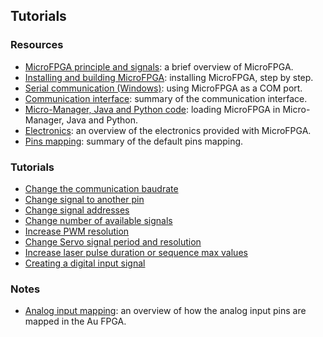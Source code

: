 ## Tutorials

### Resources

- [MicroFPGA principle and signals](microfpga.md): a brief overview of MicroFPGA.
- [Installing and building MicroFPGA](installing_microfpga.md): installing MicroFPGA, step by step.
- [Serial communication (Windows)](serial_communication_win.md): using MicroFPGA as a COM port.
- [Communication interface](register_interface.md): summary of the communication interface.
- [Micro-Manager, Java and Python code](mm_java_python.md): loading MicroFPGA in Micro-Manager, Java and Python.
- [Electronics](electronics.md): an overview of the electronics provided with MicroFPGA.
- [Pins mapping](pins_br.md): summary of the default pins mapping.

### Tutorials

- [Change the communication baudrate](changing_baudrate.md)
- [Change signal to another pin](changing_pins.md)
- [Change signal addresses](change_addresses.md)
- [Change number of available signals](change_number_signals.md)
- [Increase PWM resolution]()
- [Change Servo signal period and resolution]()
- [Increase laser pulse duration or sequence max values]()
- [Creating a digital input signal]()

### Notes

- [Analog input mapping](ai_mapping.md): an overview of how the analog input pins are mapped in the Au FPGA.

